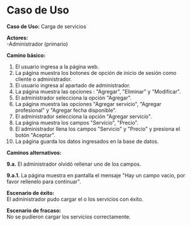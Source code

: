 # Caso de Uso

**Caso de Uso:** Carga de servicios

**Actores:**   
\-Administrador (primario)


**Camino básico:** 

1. El usuario ingresa a la página web. 
2. La página muestra los botones de opción de inicio de sesión como cliente o administrador.
3. El usuario ingresa al apartado de administrador.
4. La página muestra las opciones : "Agregar", "Eliminar" y "Modificar".
5. El administrador selecciona la opción "Agregar".
6. La página muestra las opciones "Agregar servicio", "Agregar profesional" y "Agregar fecha disponible".
7. El administrador selecciona la opción "Agregar servicio".
8. La página muestra los campos "Servicio", "Precio".
9. El administrador llena los campos "Servicio" y "Precio" y presiona el botón "Aceptar".
10. La página guarda los datos ingresados en la base de datos.
    

**Caminos alternativos:** 

**9.a.** El administrador olvidó rellenar uno de los campos.

**9.a.1.** La página muestra en pantalla el mensaje "Hay un campo vacio, por favor rellenelo para continuar".

**Escenario de éxito:**   
El administrador pudo cargar el o los servicios con éxito.

**Escenario de fracaso:**  
No se pudieron cargar los servicios correctamente.

